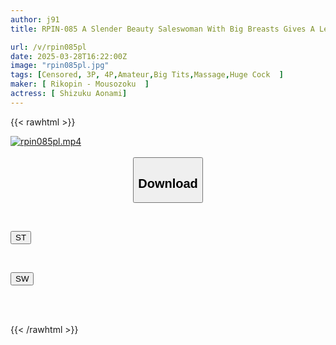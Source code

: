 ```yaml
---
author: j91
title: RPIN-085 A Slender Beauty Saleswoman With Big Breasts Gives A Lewd Blowjob And Her Erotic Body Arches Back In Ecstasy As She Is Fucked Hard By A Virile Dick

url: /v/rpin085pl
date: 2025-03-28T16:22:00Z
image: "rpin085pl.jpg"
tags: [Censored, 3P, 4P,Amateur,Big Tits,Massage,Huge Cock	]
maker: [ Rikopin - Mousozoku  ]
actress: [ Shizuku Aonami]
---
```



{{< rawhtml >}}

<div class="video" data-videoid="7wKgbX6POxiAa9A">
    <a href="javascript:;">
        <img src="/v/rpin085pl/rpin085pl.jpg" width="WIDTH" height="HEIGHT" alt="rpin085pl.mp4" loading="lazy">
    </a>
</div>

<script type="text/javascript" src="https://j91.asia/asset/on-demand-st.js"></script>

<br>
  <link rel="stylesheet" href="https://j91.asia/asset/bs5.css">
  
  <center>
  <button class="btn btn-primary" type="button" data-bs-toggle="collapse" data-bs-target=".multi-collapse" aria-expanded="false" aria-controls="multiCollapseExample1 multiCollapseExample2"><h2>Download</h2></button></center>
</p>
<div class="row">
  <div class="col">
    <div class="collapse multi-collapse" id="multiCollapseExample1">
      <div class="card card-body">
	      	      <br>
<div class="buttons">  
<p><a href="/v/rpin085pl/st.html" target="_blank"><button class="btn-hover color-3"><i class="fa fa-download"></i> ST</button></a></p></div>
    </div>
  </div>
</div>
  <div class="col">
    <div class="collapse multi-collapse" id="multiCollapseExample2">
      <div class="card card-body">
	      <br>
<div class="buttons">
<p><a href="/v/rpin085pl/sw.html" target="_blank"><button class="btn-hover color-2"><i class="fa fa-download"></i> SW</button></a></p></div>
<br><br>
      </div>
    </div>
  </div>
</div>

{{< /rawhtml >}}